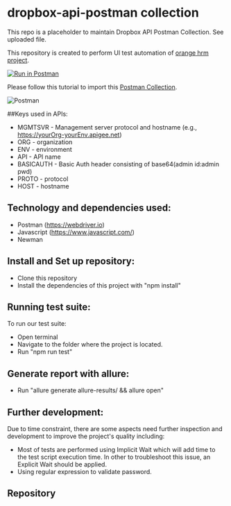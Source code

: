 # dropbox-api-postman collection

This repo is a placeholder to maintain Dropbox API Postman Collection. See uploaded file.

This repository is created to perform UI test automation of [orange hrm project](https://opensource-demo.orangehrmlive.coms).

[![Run in Postman](https://run.pstmn.io/button.svg)](https://god.gw.postman.com/run-collection/16978833-108a4f17-d9aa-411a-851d-1ad106bc2da6?action=collection%2Ffork&collection-url=entityId%3D16978833-108a4f17-d9aa-411a-851d-1ad106bc2da6%26entityType%3Dcollection%26workspaceId%3Dfbdea7d7-a03d-4269-8090-270c57da2e0a)

Please follow this tutorial to import this [Postman Collection](https://www.getpostman.com/docs/collections).

![Postman](./apigee-edge-mgmt-api-postman-collection.png)

##Keys used in APIs:

- MGMTSVR - Management server protocol and hostname (e.g., https://yourOrg-yourEnv.apigee.net)
- ORG - organization
- ENV - environment
- API - API name
- BASICAUTH - Basic Auth header consisting of base64(admin id:admin pwd)
- PROTO - protocol
- HOST - hostname

## Technology and dependencies used:

- Postman (https://webdriver.io)
- Javascript (https://www.javascript.com/)
- Newman

## Install and Set up repository:

- Clone this repository
- Install the dependencies of this project with "npm install"

## Running test suite:

To run our test suite:

- Open terminal
- Navigate to the folder where the project is located.
- Run "npm run test"

## Generate report with allure:

- Run "allure generate allure-results/ && allure open"

## Further development:

Due to time constraint, there are some aspects need further inspection and development to improve the project's quality including:

- Most of tests are performed using Implicit Wait which will add time to the test script execution time. In other to troubleshoot this issue, an Explicit Wait should be applied.
- Using regular expression to validate password.

## Repository
